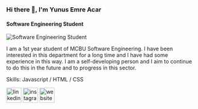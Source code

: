 ### Hi there 👋, I'm Yunus Emre Acar
#### Software Engineering Student
![Software Engineering Student](https://img.freepik.com/free-vector/stylish-welcome-text-banner-your-office-selection_1017-50128.jpg?t=st=1719403181~exp=1719406781~hmac=eb38783311c79d975707752f3c608a15d33547c4d0ae82c0498ee6b07c0f43f9&w=826)

I am a 1st year student of MCBU Software Engineering. I have been interested in this department for a long time and I have had some experience in this way. I am a self-developing person and I aim to continue to do this in the future and to progress in this sector.

Skills: Javascript / HTML / CSS

[<img src='https://cdn.jsdelivr.net/npm/simple-icons@3.0.1/icons/linkedin.svg' alt='linkedin' height='40'>](https://www.linkedin.com/in/yunus-emre-acar/)  [<img src='https://cdn.jsdelivr.net/npm/simple-icons@3.0.1/icons/instagram.svg' alt='instagram' height='40'>](https://www.instagram.com/y_emre004/)  [<img src='https://cdn.jsdelivr.net/npm/simple-icons@3.0.1/icons/icloud.svg' alt='website' height='40'>](https://yunusemre1.lovestoblog.com/)  


